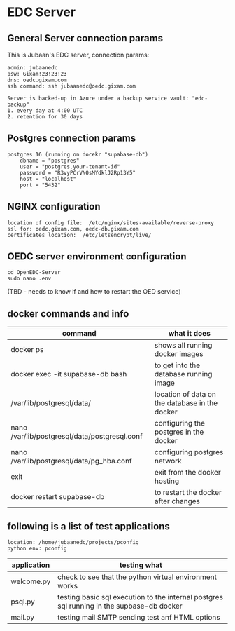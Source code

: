 # EDC Server

## General Server connection params
This is Jubaan's EDC server, connection params:
~~~
admin: jubaanedc
psw: Gixam!23!23!23
dns: oedc.gixam.com
ssh command: ssh jubaanedc@oedc.gixam.com

Server is backed-up in Azure under a backup service vault: "edc-backup"
1. every day at 4:00 UTC
2. retention for 30 days
~~~
## Postgres connection params
~~~
postgres 16 (running on docekr "supabase-db")
    dbname = "postgres"
    user = "postgres.your-tenant-id"
    password = "R3vyPCrVN0sMYdklJ2Rp13Y5"
    host = "localhost"
    port = "5432"
~~~
## NGINX configuration
~~~
location of config file:  /etc/nginx/sites-available/reverse-proxy
ssl for: oedc.gixam.com, oedc-db.gixam.com
certificates location:  /etc/letsencrypt/live/
~~~

## OEDC server environment configuration
~~~
cd OpenEDC-Server
sudo nano .env
~~~
(TBD - needs to know if and how to restart the OED service)

## docker commands and info
|command|what it does|
|-------|------------|
|docker ps| shows all running docker images|
|docker exec -it supabase-db bash| to get into the database running image|
|/var/lib/postgresql/data/|location of data on the database in the docker|
|nano /var/lib/postgresql/data/postgresql.conf| configuring the postgres in the docker|
|nano /var/lib/postgresql/data/pg_hba.conf|configuring postgres network|
|exit|exit from the docker hosting|
|docker restart supabase-db|to restart the docker after changes|


## following is a list of test applications
~~~
location: /home/jubaanedc/projects/pconfig
python env: pconfig
~~~

|application|testing what|
|-----------|------------|
|welcome.py|check to see that the python virtual environment works|
|psql.py|testing basic sql execution to the internal postgres sql running in the supbase-db docker|
|mail.py|testing mail SMTP sending test anf HTML options|